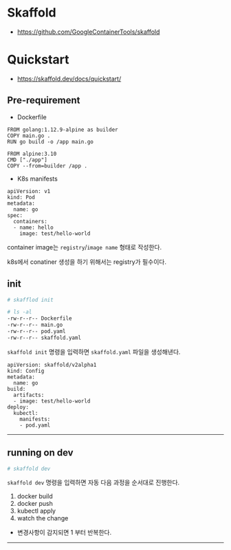 # Skaffold
- https://github.com/GoogleContainerTools/skaffold

# Quickstart
- https://skaffold.dev/docs/quickstart/


## Pre-requirement
- Dockerfile
```
FROM golang:1.12.9-alpine as builder
COPY main.go .
RUN go build -o /app main.go

FROM alpine:3.10
CMD ["./app"]
COPY --from=builder /app .
```

- K8s manifests
```
apiVersion: v1
kind: Pod
metadata:
  name: go
spec:
  containers:
  - name: hello
    image: test/hello-world
```

container image는 `registry`/`image name` 형태로 작성한다.

k8s에서 conatiner 생성을 하기 위해서는 registry가 필수이다.

## init

``` bash
# skafflod init

# ls -al
-rw-r--r-- Dockerfile
-rw-r--r-- main.go
-rw-r--r-- pod.yaml
-rw-r--r-- skaffold.yaml
```

`skaffold init` 명령을 입력하면 `skaffold.yaml` 파일을 생성해낸다.


``` 
apiVersion: skaffold/v2alpha1
kind: Config
metadata:
  name: go
build:
  artifacts:
  - image: test/hello-world
deploy:
  kubectl:
    manifests:
    - pod.yaml
```

--- 

## running on dev

``` bash
# skaffold dev
```

`skaffold dev` 명령을 입력하면 자동 다음 과정을 순서대로 진행한다.

1. docker build
2. docker push
3. kubectl apply
4. watch the change
- 변경사항이 감지되면 1 부터 반복한다.

--- 